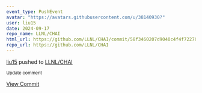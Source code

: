 ```yaml
---
event_type: PushEvent
avatar: "https://avatars.githubusercontent.com/u/38140930?"
user: liu15
date: 2024-09-17
repo_name: LLNL/CHAI
html_url: https://github.com/LLNL/CHAI/commit/58f3460207d9040c4f4f72270862a4e4bde0cd1d
repo_url: https://github.com/LLNL/CHAI
---
```


<a href='https://github.com/liu15' target='_blank'>liu15</a> pushed to <a href='https://github.com/LLNL/CHAI' target='_blank'>LLNL/CHAI</a>

<small>Update comment</small>

<a href='https://github.com/LLNL/CHAI/commit/58f3460207d9040c4f4f72270862a4e4bde0cd1d' target='_blank'>View Commit</a>